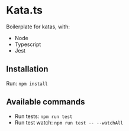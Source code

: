 Kata.ts
=======

Boilerplate for katas, with:

- Node
- Typescript
- Jest

## Installation

Run: `npm install`

## Available commands

- Run tests: `npm run test`
- Run test watch: `npm run test -- --watchAll`
